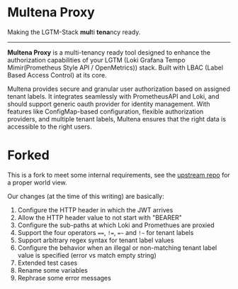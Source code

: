 # Multena Proxy

Making the LGTM-Stack **mul**ti **tena**ncy ready.

---
**Multena Proxy** is a multi-tenancy ready tool designed to enhance the authorization capabilities of your LGTM (Loki
Grafana Tempo Mimir(Prometheus Style API / OpenMetrics)) stack. Built with LBAC (Label Based Access Control) at its
core.

Multena provides secure and granular user authorization based on assigned tenant labels.
It integrates seamlessly with PrometheusAPI and Loki, and
should support generic oauth provider for identity management. With features like ConfigMap-based configuration,
flexible authorization providers, and multiple tenant labels, Multena ensures that the right data is accessible to the
right users.

# Forked

This is a fork to meet some internal requirements, see the [upstream repo](https://github.com/gepaplexx/multena-proxy) for a proper world view.

Our changes (at the time of this writing) are basically:
1.  Configure the HTTP header in which the JWT arrives
2.  Allow the HTTP header value to not start with "BEARER"
3.  Configure the sub-paths at which Loki and Promethues are proxied
4.  Support the four operators `==`, `!=`, `=~` and `!~` for tenant labels
5.  Support arbitrary regex syntax for tenant label values
6.  Configure the behavior when an illegal or non-matching tenant label value is specified (error vs match empty string)
7.  Extended test cases
8.  Rename some variables
9.  Rephrase some error messages